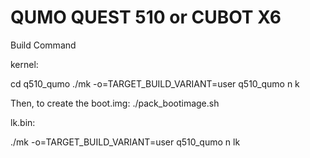 QUMO QUEST 510 or CUBOT X6
===============

Build Command

kernel:

cd q510_qumo
./mk -o=TARGET_BUILD_VARIANT=user q510_qumo n k

Then, to create the boot.img:
./pack_bootimage.sh


lk.bin:

./mk -o=TARGET_BUILD_VARIANT=user q510_qumo n lk
